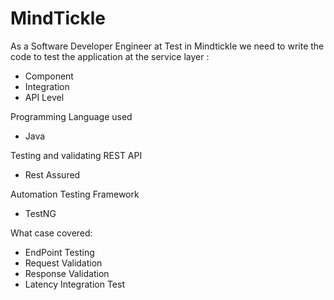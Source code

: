 <h1>MindTickle</h1>

As a Software Developer Engineer at Test in Mindtickle we need to write the code to test the application at the service layer :

- Component 
- Integration 
- API Level

Programming Language used
- Java

Testing and validating REST API 
- Rest Assured

Automation Testing Framework  
- TestNG

What case covered: 
- EndPoint Testing
- Request Validation
- Response Validation
- Latency Integration Test
